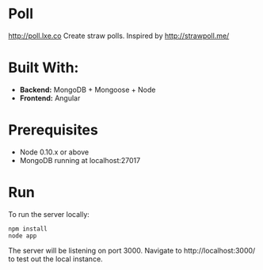 # Poll

http://poll.lxe.co
Create straw polls. Inspired by http://strawpoll.me/

# Built With:

 - **Backend:** MongoDB + Mongoose + Node
 - **Frontend:** Angular

# Prerequisites

 - Node 0.10.x or above
 - MongoDB running at localhost:27017

# Run

To run the server locally:

```
npm install
node app
```

The server will be listening on port 3000. Navigate to http://localhost:3000/ to test out the local instance.